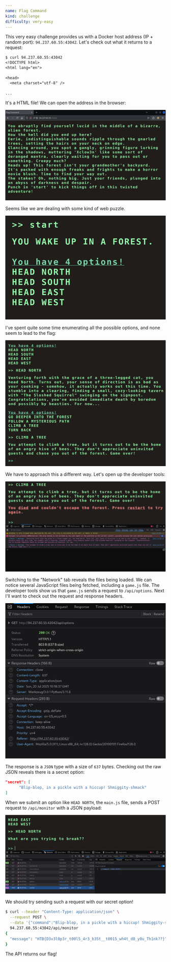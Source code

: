 ```yaml
---
name: Flag Command
kind: challenge
difficulty: very-easy
---
```


This very easy challenge provides us with a Docker host address (IP + random port): `94.237.60.55:43042`. Let's check out what it returns to a request:

```
$ curl 94.237.60.55:43042
<!DOCTYPE html>
<html lang="en">

<head>
  <meta charset="utf-8" />

...
```

It's a HTML file! We can open the address in the browser:

![](./images/index.png)

Seems like we are dealing with some kind of web puzzle.

![](./images/start.png)

I've spent quite some time enumerating all the possible options, and none seem to lead to the flag:

![](./images/attempt.png)

We have to approach this a different way. Let's open up the developer tools:

![](./images/console.png)

Switching to the "Network" tab reveals the files being loaded. We can notice several JavaScript files being fetched, including a `game.js` file. The developer tools show us that `game.js` sends a request to `/api/options`. Next I'll want to check out the request and response headers.

![](./images/headers.png)

The response is a `JSON` type with a size of `637` bytes. Checking out the raw JSON reveals there is a secret option:

```json
"secret": [
      "Blip-blop, in a pickle with a hiccup! Shmiggity-shmack"
]
```

When we submit an option like `HEAD NORTH`, the `main.js` file, sends a POST request to `/api/monitor` with a JSON payload:

![](./images/payload.png)

We should try sending such a request with our secret option!

```bash
$ curl --header "Content-Type: application/json" \
  --request POST \
  --data '{"command":"Blip-blop, in a pickle with a hiccup! Shmiggity-shmack"}' \
  94.237.60.55:43042/api/monitor
{
  "message": "HTB{D3v3l0p3r_t00l5_4r3_b35t__t0015_wh4t_d0_y0u_Th1nk??}"
}
```

The API returns our flag!

